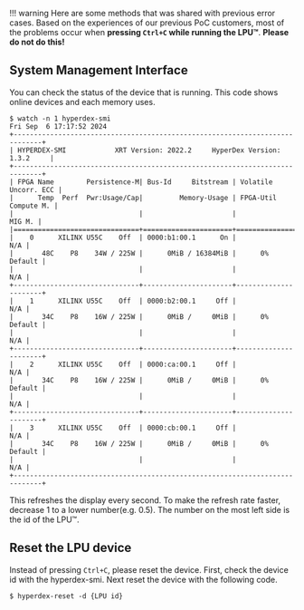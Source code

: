 !!! warning
    Here are some methods that was shared with previous error cases. Based on the experiences of our previous PoC customers, most of the problems occur when **pressing `Ctrl+C` while running the LPU™**. **Please do not do this!**

## System Management Interface

You can check the status of the device that is running. This code shows online devices and each memory uses.

```shell
$ watch -n 1 hyperdex-smi
Fri Sep  6 17:17:52 2024
+-----------------------------------------------------------------------------+
| HYPERDEX-SMI            XRT Version: 2022.2     HyperDex Version: 1.3.2     |
+-----------------------------------------------------------------------------+
| FPGA Name        Persistence-M| Bus-Id     Bitstream | Volatile Uncorr. ECC |
|      Temp  Perf  Pwr:Usage/Cap|         Memory-Usage | FPGA-Util Compute M. |
|                               |                      |               MIG M. |
|===============================+======================+======================|
|    0      XILINX U55C    Off  | 0000:b1:00.1      On |                  N/A |
|       48C    P8    34W / 225W |      0MiB / 16384MiB |      0%      Default |
|                               |                      |                  N/A |
+-------------------------------+----------------------+----------------------+
|    1      XILINX U55C    Off  | 0000:b2:00.1     Off |                  N/A |
|       34C    P8    16W / 225W |      0MiB /     0MiB |      0%      Default |
|                               |                      |                  N/A |
+-------------------------------+----------------------+----------------------+
|    2      XILINX U55C    Off  | 0000:ca:00.1     Off |                  N/A |
|       34C    P8    16W / 225W |      0MiB /     0MiB |      0%      Default |
|                               |                      |                  N/A |
+-------------------------------+----------------------+----------------------+
|    3      XILINX U55C    Off  | 0000:cb:00.1     Off |                  N/A |
|       34C    P8    16W / 225W |      0MiB /     0MiB |      0%      Default |
|                               |                      |                  N/A |
+-----------------------------------------------------------------------------+
```

This refreshes the display every second. To make the refresh rate faster, decrease 1 to a lower number(e.g. 0.5). The number on the most left side is the id of the LPU™.

## Reset the LPU device

Instead of pressing `Ctrl+C`, please reset the device. First, check the device id with the hyperdex-smi. Next reset the device with the following code.

```shell linenums="1"
$ hyperdex-reset -d {LPU id}
```